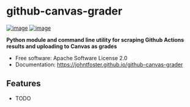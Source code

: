 # github-canvas-grader


[![image](https://img.shields.io/pypi/v/github-canvas-grader.svg)](https://pypi.python.org/pypi/github-canvas-grader)
[![image](https://img.shields.io/conda/vn/conda-forge/github-canvas-grader.svg)](https://anaconda.org/conda-forge/github-canvas-grader)


**Python module and command line utility for scraping Github Actions results and uploading to Canvas as grades**


-   Free software: Apache Software License 2.0
-   Documentation: https://johntfoster.github.io/github-canvas-grader
    

## Features

-   TODO
